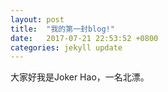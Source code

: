 ```yaml
---
layout: post
title:  "我的第一封blog!"
date:   2017-07-21 22:53:52 +0800
categories: jekyll update
---
```

大家好我是Joker Hao，一名北漂。
